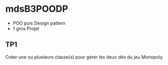 # mdsB3POODP

- POO puis Design pattern
- 1 gros Projet

## TP1 

Créer une ou plusieurs classe(s) pour gérer les deux dés du jeu Monopoly

